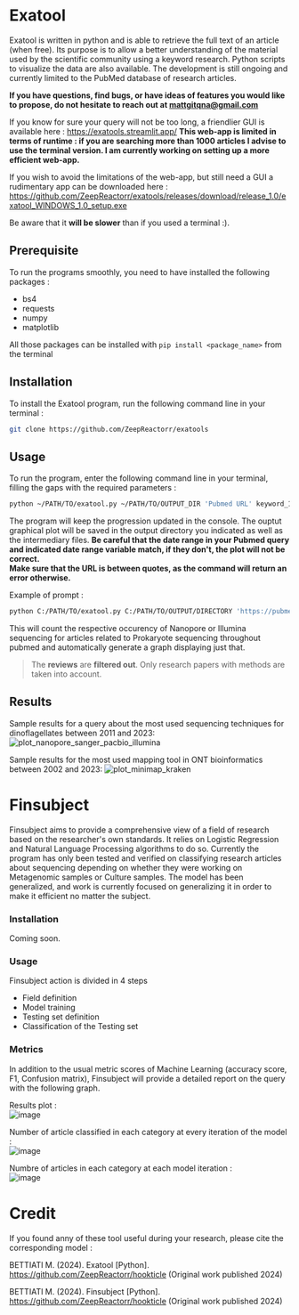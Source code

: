 # Exatool

Exatool is written in python and is able to retrieve the full text of an article (when free). Its purpose is to allow a better understanding of the material used by the scientific community using a keyword research. Python scripts to visualize the data are also available.
The development is still ongoing and currently limited to the PubMed database of research articles. 

**If you have questions, find bugs, or have ideas of features you would like to propose, do not hesitate to reach out at mattgitqna@gmail.com**

If you know for sure your query will not be too long, a friendlier GUI is available here : https://exatools.streamlit.app/
**This web-app is limited in terms of runtime : if you are searching more than 1000 articles I advise to use the terminal version. I am currently working on setting up a more efficient web-app.**

If you wish to avoid the limitations of the web-app, but still need a GUI a rudimentary app can be downloaded here : https://github.com/ZeepReactorr/exatools/releases/download/release_1.0/exatool_WINDOWS_1.0_setup.exe <br>

Be aware that it **will be slower** than if you used a terminal :).

## Prerequisite 

To run the programs smoothly, you need to have installed the following packages : 
- bs4
- requests
- numpy
- matplotlib

All those packages can be installed with `pip install <package_name>` from the terminal

## Installation

To install the Exatool program, run the following command line in your terminal :
```sh
git clone https://github.com/ZeepReactorr/exatools
```

## Usage

To run the program, enter the following command line in your terminal, filling the gaps with the required parameters :
```sh
python ~/PATH/TO/exatool.py ~/PATH/TO/OUTPUT_DIR 'Pubmed URL' keyword_1 keyword_2... keyword_n
```

The program will keep the progression updated in the console. The ouptut graphical plot will be saved in the output directory you indicated as well as the intermediary files. 
**Be careful that the date range in your Pubmed query and indicated date range variable __match__, if they don't, the plot will not be correct.** <br>
**Make sure that the URL is between quotes, as the command will return an error otherwise.**

Example of prompt : 

```sh
python C:/PATH/TO/exatool.py C:/PATH/TO/OUTPUT/DIRECTORY 'https://pubmed.ncbi.nlm.nih.gov/?term=prokaryote+sequencing&filter=simsearch2.ffrft' Illumina Nanopore
```

This will count the respective occurency of Nanopore or Illumina sequencing for articles related to Prokaryote sequencing throughout pubmed and automatically generate a graph displaying just that. 

> The **reviews** are **filtered out**. Only research papers with methods are taken into account.

## Results

Sample results for a query about the most used sequencing techniques for dinoflagellates between 2011 and 2023:
![plot_nanopore_sanger_pacbio_illumina](https://github.com/ZeepReactorr/hookticle/assets/151944715/dc86374f-0822-4d35-9331-c7baa9d6d8a9)

Sample results for the most used mapping tool in ONT bioinformatics between 2002 and 2023: 
![plot_minimap_kraken](https://github.com/ZeepReactorr/hookticle/assets/151944715/9574660c-c830-48c2-9667-589b15deac2d)


# Finsubject

Finsubject aims to provide a comprehensive view of a field of research based on the researcher's own standards. It relies on Logistic Regression and Natural Language Processing algorithms to do so. Currently the program has only been tested and verified on classifying research articles about sequencing depending on whether they were working on Metagenomic samples or Culture samples. The model has been generalized, and work is currently focused on generalizing it in order to make it efficient no matter the subject.

### Installation

Coming soon.

### Usage

Finsubject action is divided in 4 steps
- Field definition 
- Model training
- Testing set definition
- Classification of the Testing set

### Metrics

In addition to the usual metric scores of Machine Learning (accuracy score, F1, Confusion matrix), Finsubject will provide a detailed report on the query with the following graph.

Results plot : <br>
![image](https://github.com/ZeepReactorr/hookticle/assets/151944715/52f3a94c-6ede-4a46-bee4-557dad3ffb82)

Number of article classified in each category at every iteration of the model : <br>
![image](https://github.com/ZeepReactorr/hookticle/assets/151944715/92c2098f-0c7d-4f0b-842e-3904b550c105)

Numbre of articles in each category at each model iteration : <br>
![image](https://github.com/ZeepReactorr/hookticle/assets/151944715/124c9137-beb6-4834-938d-5f494222a380)

# Credit

If you found anny of these tool useful during your research, please cite the corresponding model :

BETTIATI M. (2024). Exatool [Python]. https://github.com/ZeepReactorr/hookticle (Original work published 2024)

BETTIATI M. (2024). Finsubject [Python]. https://github.com/ZeepReactorr/hookticle (Original work published 2024)






